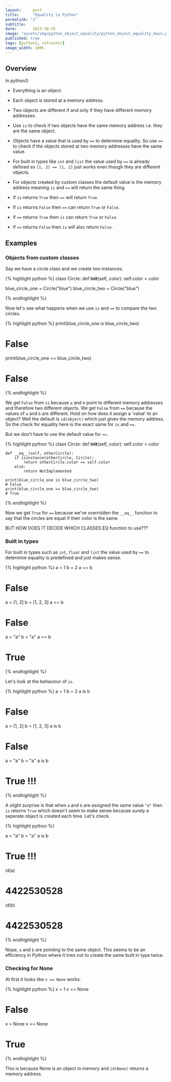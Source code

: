 ```yaml
---
layout:     post
title:      "Equality in Python"
permalink: "2"
subtitle:   
date:       2023-10-25
image: "assets/img/python_object_equality/python_object_equality_main.png"
published: true
tags: [python3, refresher]
image_width: 100%
---
```


## Overview

In python3:
* Everything is an object.

* Each  object is stored at a memory address.

* Two objects are different if and only if they have different memory addresses.

* Use `is` to check if two objects have the same memory address i.e. they are the same object.

* Objects have a value that is used by `==` to determine equality. So use `==` to check if the objects stored at two memory addresses have the same value.

* For built in types like `int` and `list` the value used by `==` is already defined so `[1, 2] == [1, 2]` just works even though they are different objects. 

* For objects created by custom classes the default value is the memory address meaning `is` and `==` will return the same thing.

* If `is` returns `True` then `==` will return `True`. 

* If `is` returns `False` then `==` can return `True` or `False`.

* If `==` returns `True` then `is` can return `True` or `False`.

* If `==` returns `False` then `is` will also return `False`.

## Examples
### Objects from custom classes
Say we have a circle class and we create two instances.

{% highlight python %}
class Circle:
    def __init__(self, color):
        self.color = color

blue_circle_one = Circle("blue")
blue_circle_two = Circle("blue")

{% endhighlight %}

Now let's see what happens when we use `is` and `==` to compare the two circles.

{% highlight python %}
print(blue_circle_one is blue_circle_two)
# False
print(blue_circle_one == blue_circle_two)
# False
{% endhighlight %}

We get `False` from `is` because `a` and `b` point to different memory addresses and therefore two different objects. We get `False` from `==` because the values of `a` and `b` are different. Hold on how does it assign a 'value' to an object? Well the default is `id(object)` which just gives the memory address. So the check for equality here is the exact same for `is` and `==`. 

But we don't have to use the default value for `==`.

{% highlight python %}
class Circle:
    def __init__(self, color):
        self.color = color

    def __eq__(self, otherCircle):
        if isinstance(otherCircle, Circle):
            return otherCircle.color == self.color
        else:
            return NotImplemented

    print(blue_circle_one is blue_circle_two)
    # False
    print(blue_circle_one == blue_circle_two)
    # True
{% endhighlight %}

Now we get `True` for `==` because we've overridden the `__eq__` function to say that the circles are equal if their color is the same.

BUT HOW DOES IT DECIDE WHICH CLASSES EQ function to use???

### Built in types
For built in types such as `int`, `float` and `list` the value used by `==` to determine equality is predefined and just makes sense. 

{% highlight python %}
a = 1
b = 2
a == b
# False

a = [1, 2]
b = [1, 2, 3]
a == b
# False

a = "a"
b = "a"
a == b
# True
{% endhighlight %}

Let's look at the behaviour of `is`.

{% highlight python %}
a = 1
b = 2
a is b
# False

a = [1, 2]
b = [1, 2, 3]
a is b
# False

a = "a"
b = "a"
a is b
# True !!!

{% endhighlight %}

A slight surprise is that when `a` and `b` are assigned the same value `"a"` then `is` returns `True` which doesn't seem to make sense because surely a seperate object is created each time. Let's check.

{% highlight python %}

a = "a"
b = "a"
a is b
# True !!!

id(a)
# 4422530528
id(b)
# 4422530528

{% endhighlight %}

Nope, `a` and `b` are pointing to the same object. This seems to be an efficiency in Python where it tries not to create the same built in type twice.

### Checking for None
At first it looks like `x == None` works.

{% highlight python %}
x = 1
x == None
# False

x = None
x == None
# True
{% endhighlight %}

This is because None is an object in memory and `id(None)` returns a memory address.